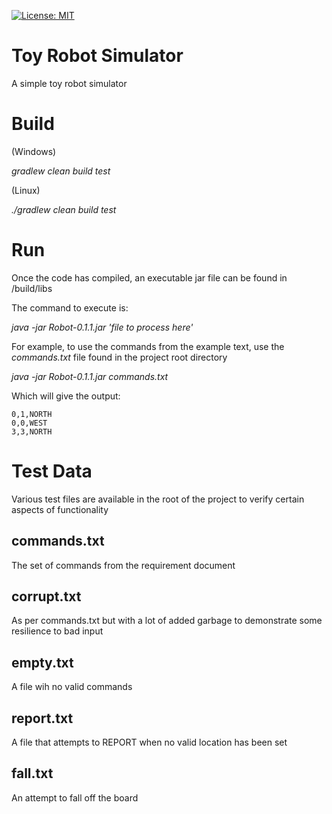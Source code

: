 [![License: MIT](https://img.shields.io/badge/license-MIT-brightgreen.svg)](https://opensource.org/licenses/MIT)

# Toy Robot Simulator

A simple toy robot simulator

# Build

(Windows)

*gradlew clean build test*

(Linux)

*./gradlew clean build test*


# Run

Once the code has compiled, an executable jar file can be found in /build/libs

The command to execute is:

*java -jar Robot-0.1.1.jar 'file to process here'*

For example, to use the commands from the example text, use the *commands.txt* file found in the project root directory

*java -jar Robot-0.1.1.jar commands.txt*

Which will give the output:

```
0,1,NORTH
0,0,WEST
3,3,NORTH
```


# Test Data

Various test files are available in the root of the project to verify certain aspects of functionality

## commands.txt

The set of commands from the requirement document

## corrupt.txt

As per commands.txt but with a lot of added garbage to demonstrate some resilience to bad input

## empty.txt

A file wih no valid commands

## report.txt

A file that attempts to REPORT when no valid location has been set

## fall.txt

An attempt to fall off the board







